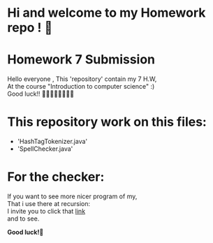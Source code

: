 # Hi and welcome to my Homework repo ! 🚀 <br>
# Homework 7 Submission <br>

Hello everyone , This 'repository' contain my 7 H.W, <br>
At the course "Introduction to computer science" :) <br>
Good luck!! 👩‍💻🧙‍♂️🚀👩‍💻🔥 <br>

# This repository work on this files:
- 'HashTagTokenizer.java'
- 'SpellChecker.java'

# For the checker:
If you want to see more nicer program of my, <br>
That i use there at recursion: <br> 
I invite you to click that [link](https://github.com/Yitzhak851/Practice-JAVA/blob/main/2-%20Boot-camp-RUNI/MineSweeper/MineSweeper.java) <br>
and to see.

**Good luck!**🤗
